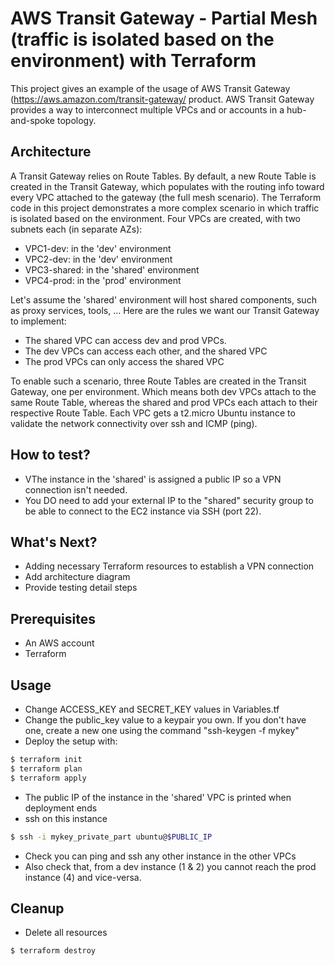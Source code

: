 AWS Transit Gateway - Partial Mesh (traffic is isolated based on the environment) with Terraform
===========================================
This project gives an example of the usage of AWS Transit Gateway (https://aws.amazon.com/transit-gateway/ product. AWS Transit Gateway provides a way to interconnect multiple VPCs and or accounts in a hub-and-spoke topology.


Architecture
------------
A Transit Gateway relies on Route Tables. By default, a new Route Table is created in the Transit Gateway, which populates with the routing info toward every VPC attached to the gateway (the full mesh scenario). The Terraform code in this project demonstrates a more complex scenario in which traffic is isolated based on the environment. Four VPCs are created, with two subnets each (in separate AZs):

* VPC1-dev:     in the 'dev' environment
* VPC2-dev:     in the 'dev' environment
* VPC3-shared:  in the 'shared' environment
* VPC4-prod:    in the 'prod' environment

Let's assume the 'shared' environment will host shared components, such as proxy services, tools, ... Here are the rules we want our Transit Gateway to implement:

* The shared VPC can access dev and prod VPCs.
* The dev VPCs can access each other, and the shared VPC
* The prod VPCs can only access the shared VPC

To enable such a scenario, three Route Tables are created in the Transit Gateway, one per environment. Which means both dev VPCs attach to the same Route Table, whereas the shared and prod VPCs each attach to their respective Route Table. Each VPC gets a t2.micro Ubuntu instance to validate the network connectivity over ssh and ICMP (ping).


How to test?
------------
* VThe instance in the 'shared' is assigned a public IP so a VPN connection isn't needed.
* You DO need to add your external IP to the "shared" security group to be able to connect to the EC2 instance via SSH (port 22).


What's Next?
------------
* Adding necessary Terraform resources to establish a VPN connection
* Add architecture diagram
* Provide testing detail steps


Prerequisites
-------------
* An AWS account
* Terraform


Usage
-----
* Change ACCESS_KEY and SECRET_KEY values in Variables.tf
* Change the public_key value to a keypair you own. If you don't have one, create a new one using the command "ssh-keygen -f mykey"
* Deploy the setup with:
```sh
$ terraform init
$ terraform plan
$ terraform apply
```
* The public IP of the instance in the 'shared' VPC is printed when deployment ends
* ssh on this instance
```sh
$ ssh -i mykey_private_part ubuntu@$PUBLIC_IP
```
* Check you can ping and ssh any other instance in the other VPCs
* Also check that, from a dev instance (1 & 2) you cannot reach the prod instance (4) and vice-versa.


Cleanup
-----
* Delete all resources
```sh
$ terraform destroy
```
